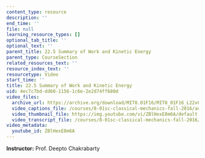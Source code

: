 ```yaml
---
content_type: resource
description: ''
end_time: ''
file: null
learning_resource_types: []
optional_tab_title: ''
optional_text: ''
parent_title: 22.5 Summary of Work and Kinetic Energy
parent_type: CourseSection
related_resources_text: ''
resource_index_text: ''
resourcetype: Video
start_time: ''
title: 22.5 Summary of Work and Kinetic Energy
uid: 4ec7c7bd-dd60-1156-1c6e-2e2d74ff680d
video_files:
  archive_url: https://archive.org/download/MIT8.01F16/MIT8_01F16_L22v05_360p.mp4
  video_captions_file: /courses/8-01sc-classical-mechanics-fall-2016/adf2ce58fa3357cf869f821f2d102b5d_ZBlHexE8m6A.vtt
  video_thumbnail_file: https://img.youtube.com/vi/ZBlHexE8m6A/default.jpg
  video_transcript_file: /courses/8-01sc-classical-mechanics-fall-2016/e8d27b96f7bfe48e11411d8f10a8bc62_ZBlHexE8m6A.pdf
video_metadata:
  youtube_id: ZBlHexE8m6A
---
```


**Instructor:** Prof. Deepto Chakrabarty